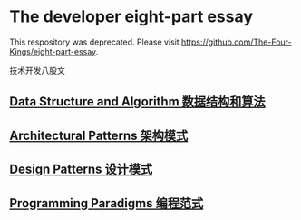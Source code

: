 # The developer eight-part essay

This respository was deprecated. Please visit https://github.com/The-Four-Kings/eight-part-essay.

技术开发八股文

## [Data Structure and Algorithm 数据结构和算法](src/algorithms/README.md)

## [Architectural Patterns 架构模式](src/architectural-patterns/README.md)

## [Design Patterns 设计模式](src/design-patterns/README.md)

## [Programming Paradigms 编程范式](src/programming-paradigms/README.MD)
